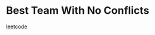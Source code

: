 Best Team With No Conflicts
===========================
[leetcode](https://leetcode.com/problems/best-team-with-no-conflicts)
